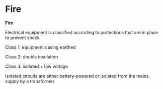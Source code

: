 ---
---
# Fire

**Fire**

Electrical equipment is classified according to protections that are in
place to prevent shock

Class 1: equipment casing earthed

Class 2: double insulation

Class 3: isolated + low voltage

Isolated circuits are either battery-powered or isolated from the mains
supply by a transformer.
